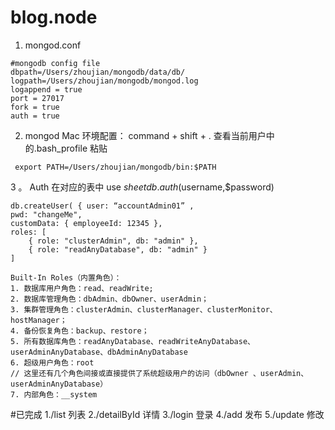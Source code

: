 # blog.node

1. mongod.conf 
```
#mongodb config file
dbpath=/Users/zhoujian/mongodb/data/db/
logpath=/Users/zhoujian/mongodb/mongod.log    
logappend = true
port = 27017
fork = true
auth = true
```

   2.   mongod Mac 环境配置： command + shift + . 查看当前用户中的.bash_profile 粘贴 
                                   
```
 export PATH=/Users/zhoujian/mongodb/bin:$PATH
```

3 。 Auth  在对应的表中  use $sheet   db.auth($username,$password)

```
db.createUser( { user: “accountAdmin01” ,
pwd: "changeMe",                
customData: { employeeId: 12345 },
roles: [
    { role: "clusterAdmin", db: "admin" },
    { role: "readAnyDatabase", db: "admin" }
]
```

```
Built-In Roles（内置角色）：
1. 数据库用户角色：read、readWrite;
2. 数据库管理角色：dbAdmin、dbOwner、userAdmin；
3. 集群管理角色：clusterAdmin、clusterManager、clusterMonitor、hostManager；
4. 备份恢复角色：backup、restore；
5. 所有数据库角色：readAnyDatabase、readWriteAnyDatabase、userAdminAnyDatabase、dbAdminAnyDatabase
6. 超级用户角色：root  
// 这里还有几个角色间接或直接提供了系统超级用户的访问（dbOwner 、userAdmin、userAdminAnyDatabase）
7. 内部角色：__system
```

#已完成
1./list 列表
2./detailById 详情
3./login 登录
4./add 发布
5./update 修改
